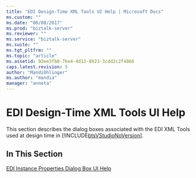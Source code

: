 ```yaml
---
title: "EDI Design-Time XML Tools UI Help | Microsoft Docs"
ms.custom: ""
ms.date: "06/08/2017"
ms.prod: "biztalk-server"
ms.reviewer: ""
ms.service: "biztalk-server"
ms.suite: ""
ms.tgt_pltfrm: ""
ms.topic: "article"
ms.assetid: 93ee3fb0-7be4-4d13-8923-3cdd2c2f4866
caps.latest.revision: 5
author: "MandiOhlinger"
ms.author: "mandia"
manager: "anneta"
---
```

# EDI Design-Time XML Tools UI Help
This section describes the dialog boxes associated with the EDI XML Tools used at design time in [!INCLUDE[btsVStudioNoVersion](../includes/btsvstudionoversion-md.md)].  
  
## In This Section  
 [EDI Instance Properties Dialog Box UI Help](../core/edi-instance-properties-dialog-box-ui-help.md)